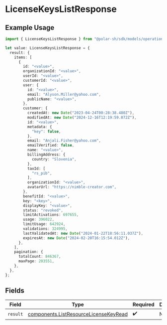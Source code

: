 # LicenseKeysListResponse

## Example Usage

```typescript
import { LicenseKeysListResponse } from "@polar-sh/sdk/models/operations";

let value: LicenseKeysListResponse = {
  result: {
    items: [
      {
        id: "<value>",
        organizationId: "<value>",
        userId: "<value>",
        customerId: "<value>",
        user: {
          id: "<value>",
          email: "Alyson.Miller@yahoo.com",
          publicName: "<value>",
        },
        customer: {
          createdAt: new Date("2023-04-24T00:28:38.480Z"),
          modifiedAt: new Date("2024-12-16T12:19:59.072Z"),
          id: "<value>",
          metadata: {
            "key": false,
          },
          email: "Anjali.Fisher@yahoo.com",
          emailVerified: false,
          name: "<value>",
          billingAddress: {
            country: "Slovenia",
          },
          taxId: [
            "rs_pib",
          ],
          organizationId: "<value>",
          avatarUrl: "https://nimble-creator.com",
        },
        benefitId: "<value>",
        key: "<key>",
        displayKey: "<value>",
        status: "revoked",
        limitActivations: 697655,
        usage: 396022,
        limitUsage: 642924,
        validations: 324995,
        lastValidatedAt: new Date("2024-01-22T18:56:11.037Z"),
        expiresAt: new Date("2024-02-20T16:15:54.012Z"),
      },
    ],
    pagination: {
      totalCount: 846367,
      maxPage: 203551,
    },
  },
};
```

## Fields

| Field                                                                                          | Type                                                                                           | Required                                                                                       | Description                                                                                    |
| ---------------------------------------------------------------------------------------------- | ---------------------------------------------------------------------------------------------- | ---------------------------------------------------------------------------------------------- | ---------------------------------------------------------------------------------------------- |
| `result`                                                                                       | [components.ListResourceLicenseKeyRead](../../models/components/listresourcelicensekeyread.md) | :heavy_check_mark:                                                                             | N/A                                                                                            |